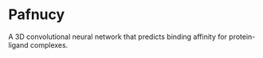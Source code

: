 # Pafnucy
A 3D convolutional neural network that predicts binding affinity for protein-ligand complexes.
